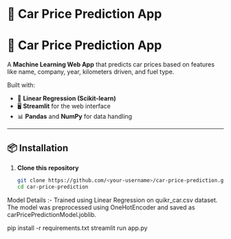 # 🚗 Car Price Prediction App

# 🚗 Car Price Prediction App

A **Machine Learning Web App** that predicts car prices based on features like name, company, year, kilometers driven, and fuel type.

Built with:
- 🧠 **Linear Regression (Scikit-learn)**
- 🖥️ **Streamlit** for the web interface
- 📊 **Pandas** and **NumPy** for data handling

---

## 📦 Installation

1. **Clone this repository**
   ```bash
   git clone https://github.com/<your-username>/car-price-prediction.git
   cd car-price-prediction


Model Details :-
Trained using Linear Regression on quikr_car.csv dataset.
The model was preprocessed using OneHotEncoder and saved as carPricePredictionModel.joblib.

pip install -r requirements.txt
streamlit run app.py
